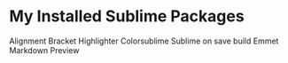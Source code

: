 # My Installed Sublime Packages

Alignment
Bracket Highlighter
Colorsublime
Sublime on save build
Emmet
Markdown Preview